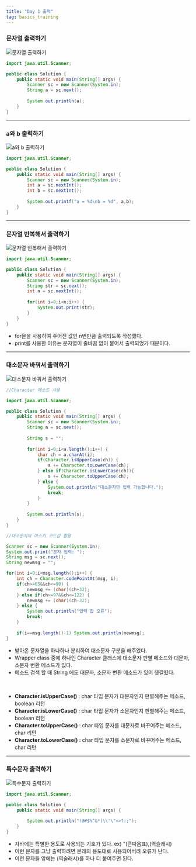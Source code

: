 ```yaml
---
title: "Day 1 출력"
tag: basics_training
---
```


### 문자열 출력하기

![문자열 출력하기](https://github.com/yony-k/yony-k.github.io/assets/109204976/c6554fda-7498-477c-8ce8-a3802d129140)

```java
import java.util.Scanner;

public class Solution {
    public static void main(String[] args) {
        Scanner sc = new Scanner(System.in);
        String a = sc.next();
        
        System.out.println(a);
    }
}
```

---

### a와 b 출력하기 

![a와 b 출력하기](https://github.com/yony-k/yony-k.github.io/assets/109204976/a37b0f17-65ef-4a2b-a806-735a24fc4173)

```java
import java.util.Scanner;

public class Solution {
    public static void main(String[] args) {
        Scanner sc = new Scanner(System.in);
        int a = sc.nextInt();
        int b = sc.nextInt();
        
        System.out.printf("a = %d\nb = %d", a,b);
    }
}
```
---

### 문자열 반복해서 출력하기

![문자열 반복해서 출력하기](https://github.com/yony-k/yony-k.github.io/assets/109204976/b88f7e6b-ee3e-4984-81ef-9da866102a6b)


```java
import java.util.Scanner;

public class Solution {
    public static void main(String[] args) {
        Scanner sc = new Scanner(System.in);
        String str = sc.next();
        int n = sc.nextInt();
        
        for(int i=0;i<n;i++) {
            System.out.print(str);
        }
    }
}
```
- for문을 사용하여 주어진 값인 n번만큼 출력되도록 작성했다.
- print를 사용한 이유는 문자열이 줄바꿈 없이 붙어서 출력되었기 때문이다.

---

### 대소문자 바꿔서 출력하기

![대소문자 바꿔서 출력하기](https://github.com/yony-k/yony-k.github.io/assets/109204976/e6a25d94-ec9b-4a16-870e-061ecc34a84d)


```java
//Character 메소드 사용

import java.util.Scanner;

public class Solution {
    public static void main(String[] args) {
        Scanner sc = new Scanner(System.in);
        String a = sc.next();
        
        String s = "";
        
        for(int i=0;i<a.length();i++) {
        	char ch = a.charAt(i);
        	if(Character.isUpperCase(ch)) {
        		s += Character.toLowerCase(ch);
        	} else if(Character.isLowerCase(ch)){
        		s += Character.toUpperCase(ch);
        	} else {
        		System.out.println("대소문자만 입력 가능합니다.");
        		break;
        	}
        }
        
        System.out.println(s);
    }
}
```
```java
//대소문자의 아스키 코드값 활용

Scanner sc = new Scanner(System.in);
System.out.print("문자 입력: ");
String msg = sc.next();
String newmsg = "";

for(int i=0;i<msg.length();i++) {
    int ch = Character.codePointAt(msg, i);
    if(ch>=65&&ch<=90) {
        newmsg += (char)(ch+32);
    } else if(ch>=97&&ch<=122) {
        newmsg += (char)(ch-32);
    } else {
        System.out.println("입력 값 오류");
        break;
    }
    
    if(i==msg.length()-1) System.out.println(newmsg);
}
```

- 받아온 문자열을 하나하나 분리하여 대소문자 구분을 해주었다.
- Wrapper class 중에 하나인 Character 클래스에 대소문자 판별 메소드와 대문자, 소문자 변환 메소드가 있다.
- 메소드 검색 할 때 String 에도 대문자, 소문자 변환 메소드가 있어 헷갈렸다.

<br>

- **Character.isUpperCase()** : char 타입 문자가 대문자인지 판별해주는 메소드, boolean 리턴
- **Character.isLowerCase()** : char 타입 문자가 소문자인지 판별해주는 메소드, boolean 리턴
- **Character.toUpperCase()** : char 타입 문자를 대문자로 바꾸어주는 메소드, char 리턴
- **Character.toLowerCase()** : char 타입 문자를 소문자로 바꾸어주는 메소드, char 리턴


---

### 특수문자 출력하기

![특수문자 출력하기](https://github.com/yony-k/yony-k.github.io/assets/109204976/8bf0a57e-fd31-4158-af48-4ab6ae259a5f)


```java
import java.util.Scanner;

public class Solution {
    public static void main(String[] args) {
        
        System.out.println("!@#$%^&*(\\'\"<>?:;");
    }
}
```
- 자바에는 특별한 용도로 사용되는 기호가 있다. ex) "(큰따옴표),\(역슬래시)
- 이런 문자를 그냥 출력하려면 본래의 용도대로 사용되어버려 오류가 난다.
- 이런 문자들 앞에는 \(역슬래시)를 하나 더 붙여주면 된다.